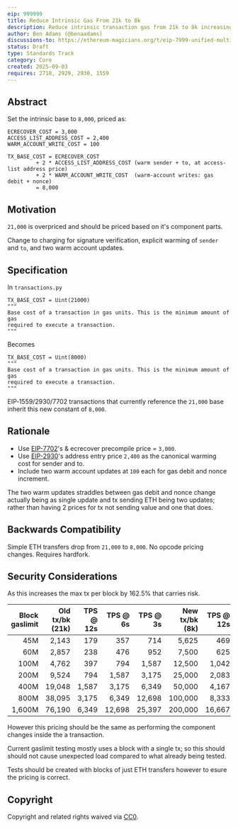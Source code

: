 ```yaml
---
eip: 999999
title: Reduce Intrinsic Gas From 21k to 8k
description: Reduce intrinsic transaction gas from 21k to 8k increasing base txs per gas by 162.5%.
author: Ben Adams (@benaadams)
discussions-to: https://ethereum-magicians.org/t/eip-7999-unified-multidimensional-fee-market/25010
status: Draft
type: Standards Track
category: Core
created: 2025-09-03
requires: 2718, 2929, 2930, 1559
---
```


## Abstract

Set the intrinsic base to `8,000`, priced as:

```
ECRECOVER_COST = 3,000
ACCESS_LIST_ADDRESS_COST = 2,400
WARM_ACCOUNT_WRITE_COST = 100

TX_BASE_COST = ECRECOVER_COST
         + 2 * ACCESS_LIST_ADDRESS_COST (warm sender + to, at access-list address price)
         + 2 * WARM_ACCOUNT_WRITE_COST  (warm-account writes: gas debit + nonce)
         = 8,000
```

## Motivation

`21,000` is overpriced and should be priced based on it's component parts.

Change to charging for signature verification, explicit warming of `sender` and `to`, and two warm account updates.

## Specification

In `transactions.py`

```
TX_BASE_COST = Uint(21000)
"""
Base cost of a transaction in gas units. This is the minimum amount of gas
required to execute a transaction.
"""
```

Becomes

```
TX_BASE_COST = Uint(8000)
"""
Base cost of a transaction in gas units. This is the minimum amount of gas
required to execute a transaction.
"""
```

EIP‑1559/2930/7702 transactions that currently reference the `21,000` base inherit this new constant of `8,000`.

## Rationale

* Use [EIP-7702](./eip‑7702.md)'s & ecrecover precompile price = `3,000`.
* Use [EIP-2930](./eip-2930.md)'s address entry price `2,400` as the canonical warming cost for sender and to.
* Include two warm account updates at `100` each for gas debit and nonce increment.


The two warm updates straddles between gas debit and nonce change actually being as single update and tx sending ETH being two updates; rather than having 2 prices for tx not sending value and one that does.

## Backwards Compatibility

Simple ETH transfers drop from `21,000` to `8,000`. No opcode pricing changes. Requires hardfork.

## Security Considerations

As this increases the max tx per block by 162.5% that carries risk. 


Block gaslimit | Old tx/bk (21k) | TPS @ 12s | TPS @ 6s | TPS @ 3s | New tx/bk (8k) | TPS @ 12s | TPS @ 6s | TPS @ 3s
--:| --:| --:| --:| --:| --:| --:| --:| --:|
45M | 2,143 | 179 | 357 | 714 | 5,625 | 469 | 938 | 1,875
60M | 2,857 | 238 | 476 | 952 | 7,500 | 625 | 1,250 | 2,500
100M | 4,762 | 397 | 794 | 1,587 | 12,500 | 1,042 | 2,083 | 4,167
200M | 9,524 | 794 | 1,587 | 3,175 | 25,000 | 2,083 | 4,167 | 8,333
400M | 19,048 | 1,587 | 3,175 | 6,349 | 50,000 | 4,167 | 8,333 | 16,667
800M | 38,095 | 3,175 | 6,349 | 12,698 | 100,000 | 8,333 | 16,667 | 33,333
1,600M | 76,190 | 6,349 | 12,698 | 25,397 | 200,000 | 16,667 | 33,333 | 66,667


However this pricing should be the same as performing the component changes inside the a transaction.

Current gaslimit testing mostly uses a block with a single tx; so this should should not cause unexpected load compared to what already being tested.

Tests should be created with blocks of just ETH transfers however to esure the pricing is correct.

## Copyright

Copyright and related rights waived via [CC0](../LICENSE.md).
